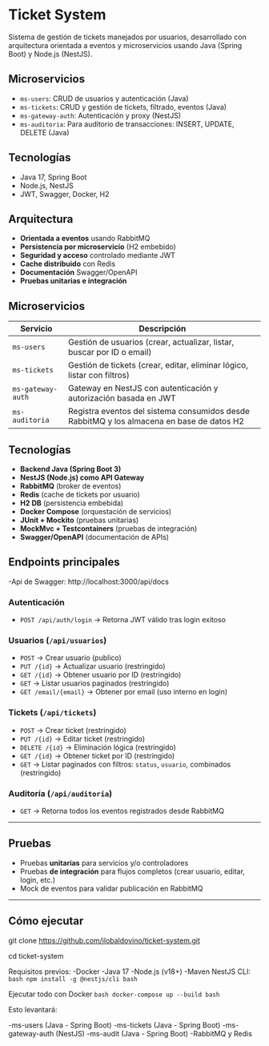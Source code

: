# Ticket System

Sistema de gestión de tickets manejados por usuarios, desarrollado con arquitectura orientada a eventos y microservicios usando Java (Spring Boot) y Node.js (NestJS).


## Microservicios

- `ms-users`: CRUD de usuarios y autenticación (Java)
- `ms-tickets`: CRUD y gestión de tickets, filtrado, eventos (Java)
- `ms-gateway-auth`: Autenticación y proxy (NestJS)
- `ms-auditoria`: Para auditorio de transacciones: INSERT, UPDATE, DELETE (Java)


## Tecnologías

- Java 17, Spring Boot
- Node.js, NestJS
- JWT, Swagger, Docker, H2


## Arquitectura

- **Orientada a eventos** usando RabbitMQ
- **Persistencia por microservicio** (H2 embebido)
- **Seguridad y acceso** controlado mediante JWT
- **Cache distribuido** con Redis
- **Documentación** Swagger/OpenAPI
- **Pruebas unitarias e integración**


## Microservicios

| Servicio | Descripción |
|----------|-------------|
| `ms-users` | Gestión de usuarios (crear, actualizar, listar, buscar por ID o email) |
| `ms-tickets` | Gestión de tickets (crear, editar, eliminar lógico, listar con filtros) |
| `ms-gateway-auth` | Gateway en NestJS con autenticación y autorización basada en JWT |
| `ms-auditoria` | Registra eventos del sistema consumidos desde RabbitMQ y los almacena en base de datos H2 |


## Tecnologías

- **Backend Java (Spring Boot 3)**
- **NestJS (Node.js) como API Gateway**
- **RabbitMQ** (broker de eventos)
- **Redis** (cache de tickets por usuario)
- **H2 DB** (persistencia embebida)
- **Docker Compose** (orquestación de servicios)
- **JUnit + Mockito** (pruebas unitarias)
- **MockMvc + Testcontainers** (pruebas de integración)
- **Swagger/OpenAPI** (documentación de APIs)


## Endpoints principales

-Api de Swagger: http://localhost:3000/api/docs


### Autenticación
- `POST /api/auth/login` → Retorna JWT válido tras login exitoso

### Usuarios (`/api/usuarios`)
- `POST` → Crear usuario (publico)
- `PUT /{id}` → Actualizar usuario (restringido)
- `GET /{id}` → Obtener usuario por ID (restringido)
- `GET` → Listar usuarios paginados (restringido)
- `GET /email/{email}` → Obtener por email (uso interno en login) 

### Tickets (`/api/tickets`)
- `POST` → Crear ticket (restringido)
- `PUT /{id}` → Editar ticket (restringido)
- `DELETE /{id}` → Eliminación lógica (restringido)
- `GET /{id}` → Obtener ticket por ID (restringido)
- `GET` → Listar paginados con filtros: `status`, `usuario`, combinados (restringido)

### Auditoría (`/api/auditoria`)
- `GET` → Retorna todos los eventos registrados desde RabbitMQ

---

## Pruebas

- Pruebas **unitarias** para servicios y/o controladores
- Pruebas **de integración** para flujos completos (crear usuario, editar, login, etc.)
- Mock de eventos para validar publicación en RabbitMQ

---
## Cómo ejecutar

git clone https://github.com/jlobaldovino/ticket-system.git

cd ticket-system

Requisitos previos:
-Docker
-Java 17
-Node.js (v18+)
-Maven
NestJS CLI:
```bash npm install -g @nestjs/cli bash```

Ejecutar todo con Docker
```bash docker-compose up --build bash```

Esto levantará:

-ms-users (Java - Spring Boot)
-ms-tickets (Java - Spring Boot)
-ms-gateway-auth (NestJS)
-ms-audit (Java - Spring Boot)
-RabbitMQ y Redis



